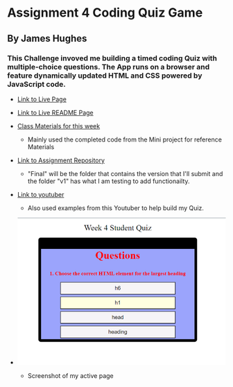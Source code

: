 # Assignment 4 Coding Quiz Game 
## By James Hughes
### This Challenge invoved me building a timed coding Quiz with multiple-choice questions. The App runs on a browser and feature dynamically updated HTML and CSS powered by JavaScript code.
 * [Link to Live Page](https://jameshughes2009.github.io/assignment-4/Final/)

* [Link to Live README Page](https://jameshughes2009.github.io/assignment-4/)

 * [Class Materials for this week](https://github.com/Jameshughes2009/Firstday)
    * Mainly used the completed code from the Mini project for reference Materials


* [Link to Assignment Repository](https://github.com/Jameshughes2009/assignment-4)
    * "Final" will be the folder that contains the version that I'll submit and the folder "v1" has what I am testing to add functionailty.

* [Link to youtuber](https://www.youtube.com/@GreatStackDev)
    * Also used examples from this Youtuber to help build my Quiz.
    
* ![Screenshot 2024-01-27 150320](https://github.com/Jameshughes2009/assignment-4/blob/main/test/images/Screenshot%202024-01-27%20150320.png?raw=true)
    * Screenshot of my active page